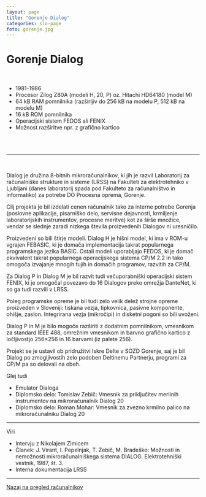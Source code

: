```yaml
---
layout: page
title: "Gorenje Dialog"
categories: slo-page
foto: gorenje.jpg
---
```


# Gorenje Dialog

<br>

- 1981-1986
- Procesor Zilog Z80A (modeli H, 20, P) oz. Hitachi HD64180 (model M)
- 64 kB RAM pomnilnika (razširljiv do 256 kB na modelu P, 512 kB na modelu M)
- 16 kB ROM pomnilnika
- Operacijski sistem FEDOS ali FENIX
- Možnost razširitve npr. z grafično kartico

<br>
<br>

------

<br>

Dialog je družina 8-bitnih mikroračunalnikov, ki jih je razvil Laboratorij za računalniške strukture in sisteme (LRSS) na Fakulteti za elektrotehniko v Ljubljani (danes laboratorij spada pod Fakulteto za računalništvo in informatiko) za potrebe DO Procesna oprema, Gorenje.

Cilj projekta je bil izdelati cenen računalnik tako za interne potrebe Gorenja (poslovne aplikacije, pisarniško delo, servisne dejavnosti, krmiljenje laboratorijskih instrumentov, procesne meritve) kot za širše množice, vendar se slednje zaradi nizkega števila proizvedenih Dialogov ni uresničilo.

Proizvedeni so bili štirje modeli. Dialog H je hišni model, ki ima v ROM-u vgrajen FEBASIC, ki je domača implementacija takrat popularnega programskega jezika BASIC. Ostali modeli uporabljajo FEDOS, ki je domač ekvivalent takrat popularnega operacijskega sistema CP/M 2.2 in tako omogoča izvajanje mnogih tujih in domačih programov, razvitih za CP/M.

Za Dialog P in Dialog M je bil razvit tudi večuporabniški operacijski sistem FENIX, ki je omogočal povezavo do 16 Dialogov preko omrežja DanteNet, ki so ga tudi razvili v LRSS.

Poleg programske opreme je bil tudi zelo velik delež strojne opreme proizveden v Sloveniji: tiskana vezja, tipkovnica, pasivne komponente, ohišje, zaslon. Integrirana vezja (mikročipi) in disketni pogoni so bili uvoženi.

Dialog P in M je bilo mogoče razširiti z dodatnim pomnilnikom, vmesnikom za standard IEEE 488, omrežnim vmesnikom in barvno grafično kartico z ločljivostjo 256×256 in 16 barvami (iz palete 256).

Projekt se je ustavil ob pridružitvi Iskre Delte v SOZD Gorenje, saj je bil Dialog po zmogljivostih zelo podoben Deltinemu Partnerju, programi za CP/M pa so delovali na obeh.

Glej tudi

- Emulator Dialoga
- Diplomsko delo: Tomislav Zebič: Vmesnik za priključitev merilnih instrumentov na mikroračunalnik Dialog 20
- Diplomsko delo: Roman Mohar: Vmesnik za zvezno krmilno palico na mikroračunalniku Dialog 20

------

Viri

- Intervju z Nikolajem Zimicem
- Članek: J. Virant, I. Pepelnjak, T. Zebič, M. Bradeško: Možnosti in nemožnosti mikroračunalniškega sistema DIALOG. Elektrotehniški vestnik, 1987, št. 3.
- Interna dokumentacija LRSS

------

[Nazaj na pregled računalnikov]({{site.base}}/SloRaDe/racunalniki)
